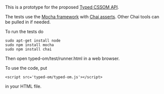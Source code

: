 This is a prototype for the proposed [Typed CSSOM API](https://drafts.css-houdini.org/css-typed-om-1/).

The tests use the [Mocha framework](https://mochajs.org/) with [Chai asserts](http://chaijs.com/api/assert/). Other Chai tools can be pulled in if needed.

To run the tests do
```
sudo apt-get install node
sudo npm install mocha
sudo npm install chai
```
Then open typed-om/test/runner.html in a web browser.

To use the code, put
```
<script src='typed-om/typed-om.js'></script>
```
in your HTML file.
